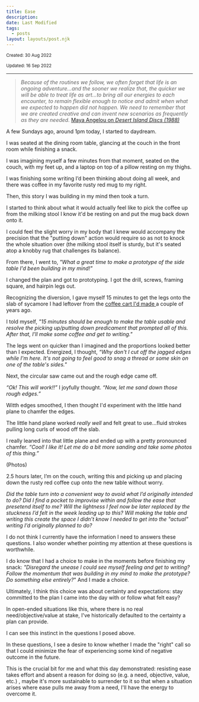 ```yaml
---
title: Ease
description:
date: Last Modified
tags:
  - posts
layout: layouts/post.njk
---
```


<small>Created: 30 Aug 2022</small>

<small>Updated: 16 Sep 2022</small>

---
> _Because of the routines we follow, we often forget that life is an ongoing adventure…and the sooner we realize that, the quicker we will be able to treat life as art...to bring all our energies to each encounter, to remain flexible enough to notice and admit when what we expected to happen did not happen. We need to remember that we are created creative and can invent new scenarios as frequently as they are needed._ [Maya Angelou on _Desert Island Discs (1988)_](https://www.bbc.co.uk/programmes/p009mlht)

A few Sundays ago, around 1pm today, I started to daydream.

I was seated at the dining room table, glancing at the couch in the front room while finishing a snack.

I was imagining myself a few minutes from that moment, seated on the couch, with my feet up, and a laptop on top of a pillow resting on my thighs. 

I was finishing some writing I’d been thinking about doing all week, and there was coffee in my favorite rusty red mug to my right.

Then, this story I was building in my mind then took a turn. 

I started to think about what it would actually feel like to pick the coffee up from the milking stool I know it'd be resting on and put the mug back down onto it. 

I could feel the slight worry in my body that I knew would accompany the precision that the "putting down" action would require so as not to knock the whole situation over (the milking stool itself is sturdy, but it's seated atop a knobby rug that challenges its balance).

From there, I went to, _"What a great time to make a prototype of the side table I'd been building in my mind!"_

I changed the plan and got to prototyping. I got the drill, screws, framing square, and hairpin legs out.

Recognizing the diversion, I gave myself 15 minutes to get the legs onto the slab of sycamore I had leftover from the [coffee cart I'd made ](http://maybeuseful.org/posts/Hierarchies/) a couple of years ago. 

I told myself, _"15 minutes should be enough to make the table usable and resolve the picking up/putting down predicament that prompted all of this. After that, I’ll make some coffee and get to writing."_

The legs went on quicker than I imagined and the proportions looked better than I expected. Energized, I thought, _“Why don't I cut off the jagged edges while I'm here. It's not going to feel good to snag a thread or some skin on one of the table's sides."_

Next, the circular saw came out and the rough edge came off.

_“Ok! This will work!!”_ I joyfully thought. _“Now, let me sand down those rough edges.”_

Witth edges smoothed, I then thought I'd experiment with the little hand plane to chamfer the edges.


The little hand plane worked _really well_ and felt great to use...fluid strokes pulling long curls of wood off the slab.

I really leaned into that little plane and ended up with a pretty pronounced chamfer. _“Cool! I like it! Let me do a bit more sanding and take some photos of this thing.”_

(Photos)

2.5 hours later, I’m on the couch, writing this and picking up and placing down the rusty red coffee cup onto the new table without worry.

_Did the table turn into a convenient way to avoid what I’d originally intended to do? Did I find a pocket to improvise within and follow the ease that presetend itself to me? Will the lightness I feel now be later replaced by the stuckness I’d felt in the week leading up to this? Will making the table and writing this create the space I didn’t know I needed to get into the "actual" writing I’d originally planned to do?_ 

I do not think I currently have the information I need to answers these questions. I also wonder whether pointing my attention at these questions is worthwhile. 

I do know that I had a choice to make in the moments before finishing my snack: _"Disregard the unease I could see myself feeling and get to writing? Follow the momentum that was building in my mind to make the prototype? Do something else entirely?_" And I made a choice. 

Ultimately, I think this choice was about certainty and expectations: stay committed to the plan I came into the day with or follow what felt easy?

In open-ended situations like this, where there is no real need/objective/value at stake, I've historically defaulted to the certainty a plan can provide. 

I can see this instinct in the questions I posed above.

In these questions, I see a desire to know whether I made the "right" call so that I could minimize the fear of experiencing some kind of negative outcome in the future.

This is the crucial bit for me and what this day demonstrated: resisting ease takes effort and absent a reason for doing so (e.g. a need, objective, value, etc.) , maybe it's more sustainable to surrender to it so that when a situation arises where ease pulls me away from a need, I'll have the energy to overcome it.

